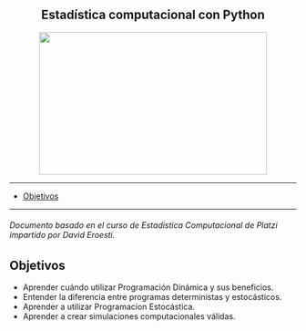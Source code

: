 <div align="Center"><h2>Estadística computacional con Python </h2></div>

<div align="center">
    <img src="https://i.pinimg.com/originals/30/d9/1e/30d91e04235f12b644fcdf15081d164b.gif" width="400" height="250" >
</div>

---

- [Objetivos](#objetivos)


---
######  Documento basado en el curso de Estadistica Computacional de Platzi impartido por David Eroesti.

## Objetivos

* Aprender cuándo utilizar Programación Dinámica y sus beneficios.
* Entender la diferencia entre programas deterministas y estocásticos.
* Aprender a utilizar Programacion Estocástica.
* Aprender a crear simulaciones computacionales válidas.



